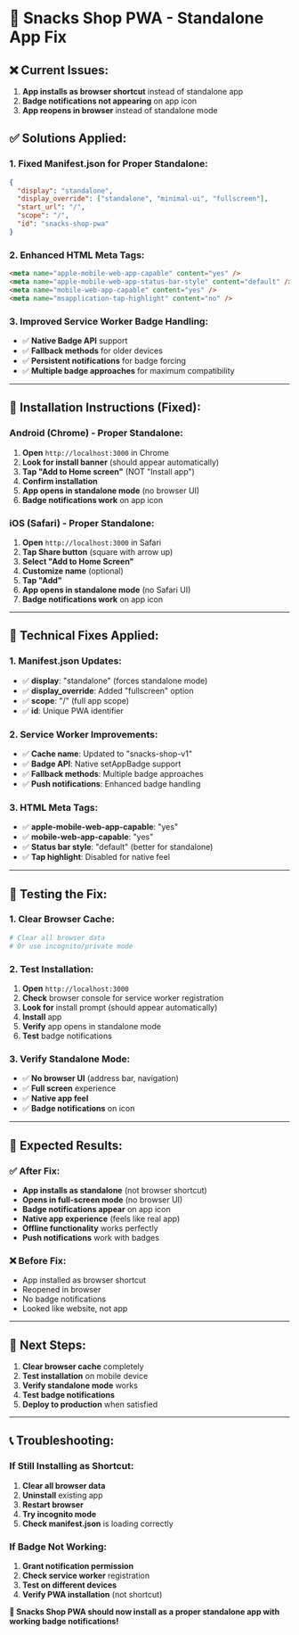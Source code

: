 # 🍟 Snacks Shop PWA - Standalone App Fix

## ❌ **Current Issues:**
1. **App installs as browser shortcut** instead of standalone app
2. **Badge notifications not appearing** on app icon
3. **App reopens in browser** instead of standalone mode

## ✅ **Solutions Applied:**

### **1. Fixed Manifest.json for Proper Standalone:**
```json
{
  "display": "standalone",
  "display_override": ["standalone", "minimal-ui", "fullscreen"],
  "start_url": "/",
  "scope": "/",
  "id": "snacks-shop-pwa"
}
```

### **2. Enhanced HTML Meta Tags:**
```html
<meta name="apple-mobile-web-app-capable" content="yes" />
<meta name="apple-mobile-web-app-status-bar-style" content="default" />
<meta name="mobile-web-app-capable" content="yes" />
<meta name="msapplication-tap-highlight" content="no" />
```

### **3. Improved Service Worker Badge Handling:**
- ✅ **Native Badge API** support
- ✅ **Fallback methods** for older devices
- ✅ **Persistent notifications** for badge forcing
- ✅ **Multiple badge approaches** for maximum compatibility

---

## 📱 **Installation Instructions (Fixed):**

### **Android (Chrome) - Proper Standalone:**
1. **Open** `http://localhost:3000` in Chrome
2. **Look for install banner** (should appear automatically)
3. **Tap "Add to Home screen"** (NOT "Install app")
4. **Confirm installation**
5. **App opens in standalone mode** (no browser UI)
6. **Badge notifications work** on app icon

### **iOS (Safari) - Proper Standalone:**
1. **Open** `http://localhost:3000` in Safari
2. **Tap Share button** (square with arrow up)
3. **Select "Add to Home Screen"**
4. **Customize name** (optional)
5. **Tap "Add"**
6. **App opens in standalone mode** (no Safari UI)
7. **Badge notifications work** on app icon

---

## 🔧 **Technical Fixes Applied:**

### **1. Manifest.json Updates:**
- ✅ **display**: "standalone" (forces standalone mode)
- ✅ **display_override**: Added "fullscreen" option
- ✅ **scope**: "/" (full app scope)
- ✅ **id**: Unique PWA identifier

### **2. Service Worker Improvements:**
- ✅ **Cache name**: Updated to "snacks-shop-v1"
- ✅ **Badge API**: Native setAppBadge support
- ✅ **Fallback methods**: Multiple badge approaches
- ✅ **Push notifications**: Enhanced badge handling

### **3. HTML Meta Tags:**
- ✅ **apple-mobile-web-app-capable**: "yes"
- ✅ **mobile-web-app-capable**: "yes"
- ✅ **Status bar style**: "default" (better for standalone)
- ✅ **Tap highlight**: Disabled for native feel

---

## 🧪 **Testing the Fix:**

### **1. Clear Browser Cache:**
```bash
# Clear all browser data
# Or use incognito/private mode
```

### **2. Test Installation:**
1. **Open** `http://localhost:3000`
2. **Check** browser console for service worker registration
3. **Look for** install prompt (should appear automatically)
4. **Install** app
5. **Verify** app opens in standalone mode
6. **Test** badge notifications

### **3. Verify Standalone Mode:**
- ✅ **No browser UI** (address bar, navigation)
- ✅ **Full screen** experience
- ✅ **Native app feel**
- ✅ **Badge notifications** on icon

---

## 🎯 **Expected Results:**

### **✅ After Fix:**
- **App installs as standalone** (not browser shortcut)
- **Opens in full-screen mode** (no browser UI)
- **Badge notifications appear** on app icon
- **Native app experience** (feels like real app)
- **Offline functionality** works perfectly
- **Push notifications** work with badges

### **❌ Before Fix:**
- App installed as browser shortcut
- Reopened in browser
- No badge notifications
- Looked like website, not app

---

## 🚀 **Next Steps:**

1. **Clear browser cache** completely
2. **Test installation** on mobile device
3. **Verify standalone mode** works
4. **Test badge notifications** 
5. **Deploy to production** when satisfied

---

## 📞 **Troubleshooting:**

### **If Still Installing as Shortcut:**
1. **Clear all browser data**
2. **Uninstall** existing app
3. **Restart browser**
4. **Try incognito mode**
5. **Check manifest.json** is loading correctly

### **If Badge Not Working:**
1. **Grant notification permission**
2. **Check service worker** registration
3. **Test on different devices**
4. **Verify PWA installation** (not shortcut)

**🍟 Snacks Shop PWA should now install as a proper standalone app with working badge notifications!**
